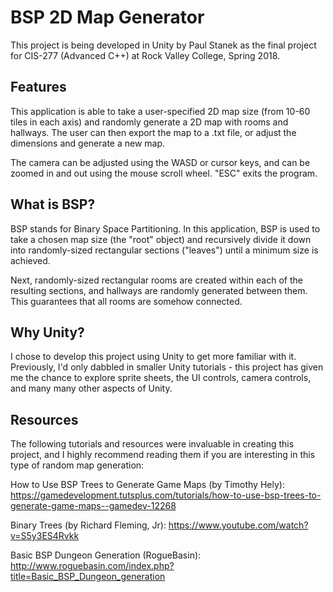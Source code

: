 # BSP 2D Map Generator

This project is being developed in Unity by Paul Stanek as the final project for CIS-277 (Advanced C++) at Rock Valley College, Spring 2018.

## Features

This application is able to take a user-specified 2D map size (from 10-60 tiles in each axis) and randomly generate a 2D map with rooms and hallways.  The user can then export the map to a .txt file, or adjust the dimensions and generate a new map.

The camera can be adjusted using the WASD or cursor keys, and can be zoomed in and out using the mouse scroll wheel.  "ESC" exits the program.

## What is BSP?

BSP stands for Binary Space Partitioning.  In this application, BSP is used to take a chosen map size (the "root" object) and recursively divide it down into randomly-sized rectangular sections ("leaves") until a minimum size is achieved.

Next, randomly-sized rectangular rooms are created within each of the resulting sections, and hallways are randomly generated between them.  This guarantees that all rooms are somehow connected.

## Why Unity?

I chose to develop this project using Unity to get more familiar with it.  Previously, I'd only dabbled in smaller Unity tutorials - this project has given me the chance to explore sprite sheets, the UI controls, camera controls, and many many other aspects of Unity.

## Resources

The following tutorials and resources were invaluable in creating this project, and I highly recommend reading them if you are interesting in this type of random map generation:

How to Use BSP Trees to Generate Game Maps (by Timothy Hely): 
https://gamedevelopment.tutsplus.com/tutorials/how-to-use-bsp-trees-to-generate-game-maps--gamedev-12268

Binary Trees (by Richard Fleming, Jr): 
https://www.youtube.com/watch?v=S5y3ES4Rvkk

Basic BSP Dungeon Generation (RogueBasin):
http://www.roguebasin.com/index.php?title=Basic_BSP_Dungeon_generation
